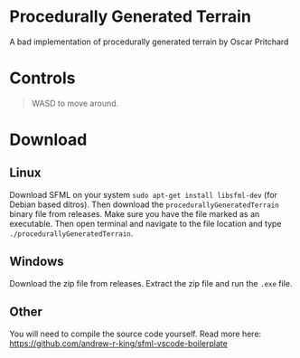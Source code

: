 # Procedurally Generated Terrain
A bad implementation of procedurally generated terrain
by Oscar Pritchard

# Controls

> WASD to move around.

# Download

## Linux

Download SFML on your system `sudo apt-get install libsfml-dev` (for Debian based ditros). Then download the `procedurallyGeneratedTerrain` binary file from releases. Make sure you have the file marked as an executable. Then open terminal and navigate to the file location and type `./procedurallyGeneratedTerrain`.

## Windows

Download the zip file from releases. Extract the zip file and run the `.exe` file.

## Other

You will need to compile the source code yourself. Read more here: https://github.com/andrew-r-king/sfml-vscode-boilerplate

